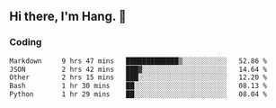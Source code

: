 ## Hi there, I'm Hang. 👋

### Coding

<!--START_SECTION:waka-->

```txt
Markdown     9 hrs 47 mins   █████████████▒░░░░░░░░░░░   52.86 %
JSON         2 hrs 42 mins   ███▓░░░░░░░░░░░░░░░░░░░░░   14.64 %
Other        2 hrs 15 mins   ███░░░░░░░░░░░░░░░░░░░░░░   12.20 %
Bash         1 hr 30 mins    ██░░░░░░░░░░░░░░░░░░░░░░░   08.13 %
Python       1 hr 29 mins    ██░░░░░░░░░░░░░░░░░░░░░░░   08.04 %
```

<!--END_SECTION:waka-->
